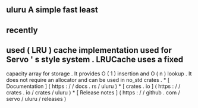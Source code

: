 #
uluru
A
simple
fast
least
-
recently
-
used
(
LRU
)
cache
implementation
used
for
Servo
'
s
style
system
.
LRUCache
uses
a
fixed
-
capacity
array
for
storage
.
It
provides
O
(
1
)
insertion
and
O
(
n
)
lookup
.
It
does
not
require
an
allocator
and
can
be
used
in
no_std
crates
.
*
[
Documentation
]
(
https
:
/
/
docs
.
rs
/
uluru
)
*
[
crates
.
io
]
(
https
:
/
/
crates
.
io
/
crates
/
uluru
)
*
[
Release
notes
]
(
https
:
/
/
github
.
com
/
servo
/
uluru
/
releases
)

